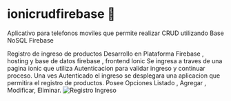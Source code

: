 # ionicrudfirebase :bookmark_tabs:
Aplicativo para telefonos moviles que permite realizar CRUD utilizando Base NoSQL Firebase

Registro de ingreso de productos
Desarrollo en Plataforma Firebase , hosting y base de datos firebase , frontend Ionic
Se ingresa a traves de una pagina ionic que utiliza Autenticacion para
validar ingreso y continuar proceso.
Una ves Autenticado el ingreso se desplegara una aplicacion que permitira el registro
de productos. Posee Opciones Listado , Agregar , Modificar, Eliminar.
![Registro Ingreso](https://github.com/mlucianosm/ionicrudfirebase/blob/master/src/assets/imgs/sistema.png)


